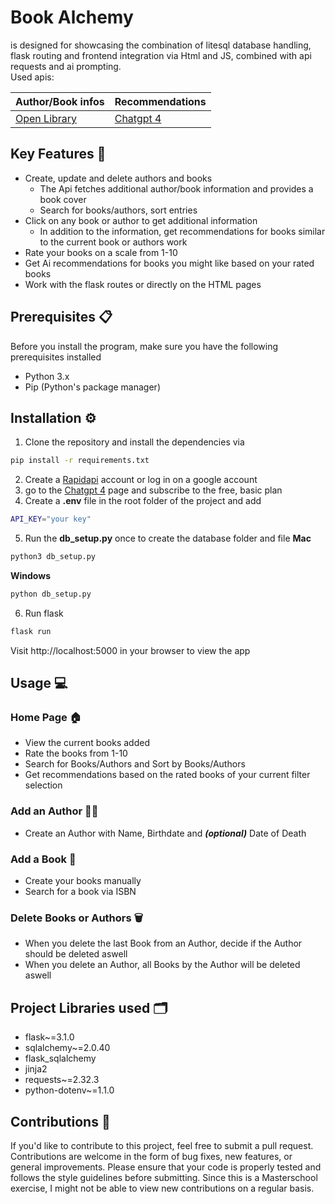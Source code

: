 # Book Alchemy
is designed for showcasing the combination of litesql database handling, 
flask routing and frontend integration via Html and JS, combined with api requests and ai prompting. <br>
Used apis: <br>

| Author/Book infos | Recommendations | 
|-------------------|-----------------|
| [Open Library](https://openlibrary.org)             | [Chatgpt 4](https://rapidapi.com/rphrp1985/api/chatgpt-42/playground/)         |



## Key Features 🚀
* Create, update and delete authors and books
  * The Api fetches additional author/book information and provides a book cover
  * Search for books/authors, sort entries
* Click on any book or author to get additional information
  * In addition to the information, get recommendations for books similar to the current book or authors work
* Rate your books on a scale from 1-10
* Get Ai recommendations for books you might like based on your rated books
* Work with the flask routes or directly on the HTML pages

## Prerequisites 📋
Before you install the program, make sure you have the following prerequisites installed
* Python 3.x
* Pip (Python's package manager)

## Installation ⚙️

1. Clone the repository and install the dependencies via 
```bash
pip install -r requirements.txt
```
2. Create a [Rapidapi](https://rapidapi.com/) account or log in on a google account
3. go to the [Chatgpt 4](https://rapidapi.com/rphrp1985/api/chatgpt-42/playground) page 
and subscribe to the free, basic plan
4. Create a **.env** file in the root folder of the project and add
```bash
API_KEY="your key"
```
5. Run the **db_setup.py** once to create the database folder and file
**Mac**
```bash
python3 db_setup.py
```
**Windows**
```bash
python db_setup.py
```
6. Run flask
```bash
flask run 
```
Visit http://localhost:5000 in your browser to view the app

## Usage 💻

### Home Page 🏠
* View the current books added
* Rate the books from 1-10
* Search for Books/Authors and Sort by Books/Authors
* Get recommendations based on the rated books of your current filter selection
### Add an Author 🧑‍💻
* Create an Author with Name, Birthdate and ***(optional)*** Date of Death
### Add a Book 📖
* Create your books manually
* Search for a book via ISBN
### Delete Books or Authors 🗑️
* When you delete the last Book from an Author, decide if the Author should be deleted aswell
* When you delete an Author, all Books by the Author will be deleted aswell

## Project Libraries used 🗂️
* flask~=3.1.0
* sqlalchemy~=2.0.40
* flask_sqlalchemy
* jinja2
* requests~=2.32.3
* python-dotenv~=1.1.0
## Contributions 🤝
If you'd like to contribute to this project, feel free to submit a pull request. 
Contributions are welcome in the form of bug fixes, new features, or general improvements. 
Please ensure that your code is properly tested and follows the style guidelines before submitting.
Since this is a Masterschool exercise, I might not be able to view new contributions on a regular basis.
